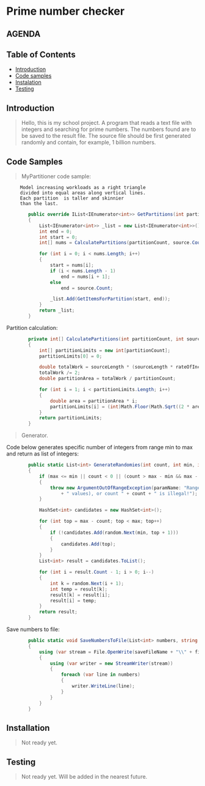 # Prime number checker

## AGENDA
## Table of Contents
- [Introduction](#introduction)
- [Code samples](#code-samples)
- [Instalation](#installation)
- [Testing](#testing)


## Introduction

> Hello, this is my school project.
> A program that reads a text file with integers and searching for prime numbers. The numbers found are to be saved to the result file. The source file should be first generated randomly and contain, for example, 1 billion numbers.

## Code Samples

> MyPartitioner code sample:
>
         Model increasing workloads as a right triangle 
         divided into equal areas along vertical lines.
         Each partition  is taller and skinnier
         than the last.
> 
``` C#
        public override IList<IEnumerator<int>> GetPartitions(int partitionCount)
        {
            List<IEnumerator<int>> _list = new List<IEnumerator<int>>();
            int end = 0;
            int start = 0;
            int[] nums = CalculatePartitions(partitionCount, source.Count);

            for (int i = 0; i < nums.Length; i++)
            {
                start = nums[i];
                if (i < nums.Length - 1)
                    end = nums[i + 1];
                else
                    end = source.Count;

                _list.Add(GetItemsForPartition(start, end));
            }
            return _list;
        }
```
Partition calculation:
``` C#
        private int[] CalculatePartitions(int partitionCount, int sourceLength)
        {
            int[] partitionLimits = new int[partitionCount];
            partitionLimits[0] = 0;

            double totalWork = sourceLength * (sourceLength * rateOfIncrease);
            totalWork /= 2;
            double partitionArea = totalWork / partitionCount;

            for (int i = 1; i < partitionLimits.Length; i++)
            {
                double area = partitionArea * i;
                partitionLimits[i] = (int)Math.Floor(Math.Sqrt((2 * area) / rateOfIncrease));
            }
            return partitionLimits;
        }
```

> Generator.

Code below generates specific number of integers from range min to max and return as list of integers:
``` C#
        public static List<int> GenerateRandomies(int count, int min, int max)
        {
            if (max <= min || count < 0 || (count > max - min && max - min > 0))
            {
                throw new ArgumentOutOfRangeException(paramName: "Range " + min + " to " + max + " (" + ((Int64)max - min) 
                    + " values), or count " + count + " is illegal!");
            }

            HashSet<int> candidates = new HashSet<int>();

            for (int top = max - count; top < max; top++)
            {
                if (!candidates.Add(random.Next(min, top + 1)))
                {
                    candidates.Add(top);
                }
            }
            List<int> result = candidates.ToList();

            for (int i = result.Count - 1; i > 0; i--)
            {
                int k = random.Next(i + 1);
                int temp = result[k];
                result[k] = result[i];
                result[i] = temp;
            }
            return result;
        }
```

Save numbers to file:
``` C#
        public static void SaveNumbersToFile(List<int> numbers, string fileName)
        {
            using (var stream = File.OpenWrite(saveFileName + "\\" + fileName + ".txt"))
            {
                using (var writer = new StreamWriter(stream))
                {
                    foreach (var line in numbers)
                    {
                        writer.WriteLine(line);
                    }
                }
            }
        }
```

## Installation

> Not ready yet.

## Testing

> Not ready yet.
>Will be added in the nearest future.
